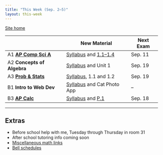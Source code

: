 ```yaml
---
title: "This Week (Sep. 2–5)"
layout: this-week
---
```


[Site home](./)

|                                                | New Material                                                                              | Next Exam |
| ---------------------------------------------- | ----------------------------------------------------------------------------------------- | --------- |
| A1 [**AP Comp Sci A**](./csawesome2/)          | [Syllabus](./syllabi/ap-csa.md) and [1.1–1.4](./csawesome2/)                              | Sep. 11   |
| A2 **Concepts of Algebra**                     | [Syllabus](./syllabi/concepts-of-algebra.md) and Unit 1                                   | Sep. 19   |
| A3 [**Prob & Stats**](./statistics-open-stax/) | [Syllabus](./syllabi/prob-and-stats.md), 1.1 and 1.2                                      | Sep. 19   |
| B1 **Intro to Web Dev**                        | [Syllabus](./syllabi/intro-to-web-dev.md) and Cat Photo App                               | –         |
| B3 [**AP Calc**](./calc-for-ap-larson/)        | [Syllabus](./syllabi/ap-calc.md) and [P.1](./calc-for-ap-larson/0.1-graphs-and-models.md) | Sep. 18   |

---

## Extras

- Before school help with me, Tuesday through Thursday in room 31
- After school tutoring info coming soon
- [Miscellaneous math links](./misc/math-links.md)
- [Bell schedules](./misc/bell-schedule.md)
